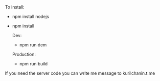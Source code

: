 To install:
- npm install nodejs
- npm install

    Dev:
    - npm run dem

    Production:
    - npm run build


If you need the server code you can write me message to kurilchanin.t.me